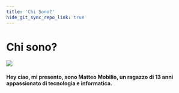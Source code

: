 ```yaml
---
title: 'Chi Sono?'
hide_git_sync_repo_link: true
---
```


# **Chi sono?**

![](https://i.imgur.com/yjJnVC9.png)

#### Hey ciao, mi presento, sono **Matteo Mobilio**, un ragazzo di 13 anni appassionato di tecnologia e informatica. 